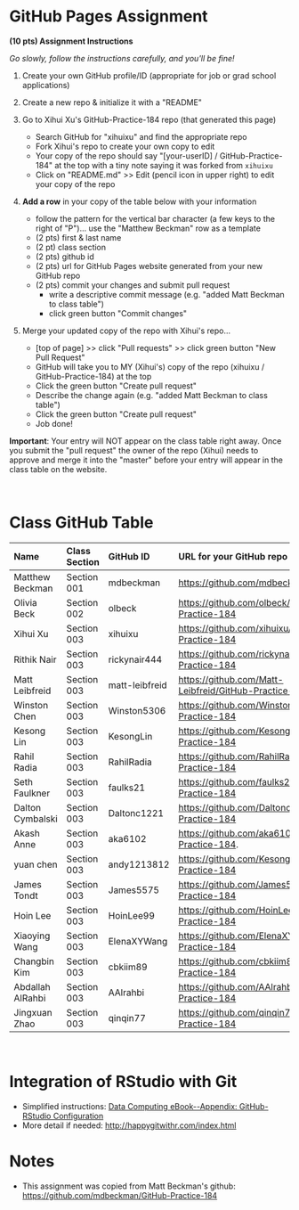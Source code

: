 
# GitHub Pages Assignment

**(10 pts) Assignment Instructions**

*Go slowly, follow the instructions carefully, and you'll be fine!*

1. Create your own GitHub profile/ID (appropriate for job or grad school applications)  
2. Create a new repo & initialize it with a "README" 
3. Go to Xihui Xu's GitHub-Practice-184 repo (that generated this page)  
    - Search GitHub for "xihuixu" and find the appropriate repo
    - Fork Xihui's repo to create your own copy to edit
    - Your copy of the repo should say "[your-userID] / GitHub-Practice-184" at the top with a tiny note saying it was forked from `xihuixu`
    - Click on "README.md" >> Edit (pencil icon in upper right) to edit your copy of the repo
4. **Add a row** in your copy of the table below with your information 
    - follow the pattern for the vertical bar character (a few keys to the right of "P")... use the "Matthew Beckman" row as a template
    - (2 pts) first & last name  
    - (2 pt)  class section
    - (2 pts) github id  
    - (2 pts) url for GitHub Pages website generated from your new GitHub repo
    - (2 pts) commit your changes and submit pull request
        - write a descriptive commit message (e.g. "added Matt Beckman to class table")
        - click green button "Commit changes"

5. Merge your updated copy of the repo with Xihui's repo...
    - [top of page] >> click "Pull requests" >> click green button "New Pull Request"
    - GitHub will take you to MY (Xihui's) copy of the repo (xihuixu / GitHub-Practice-184) at the top
    - Click the green button "Create pull request"
    - Describe the change again (e.g. "added Matt Beckman to class table")
    - Click the green button "Create pull request"
    - Job done!
 
**Important**: Your entry will NOT appear on the class table right away.  Once you submit the "pull request" the owner of the repo (Xihui) needs to approve and merge it into the "master" before your entry will appear in the class table on the website. 

<br>


# Class GitHub Table 

| Name                    | Class Section     | GitHub ID            | URL for your GitHub repo                                 |  
|:------------------------|:------------------|:---------------------|:---------------------------------------------------------|  
| Matthew Beckman         | Section 001       | mdbeckman            | https://github.com/mdbeckman/dcData                      |  
| Olivia Beck             | Section 002       | olbeck               | https://github.com/olbeck/GitHub-Practice-184            |  
| Xihui Xu                | Section 003       | xihuixu              | https://github.com/xihuixu/GitHub-Practice-184           |      
| Rithik Nair             | Section 003       | rickynair444         | https://github.com/rickynair444/GitHub-Practice-184      |
| Matt Leibfreid          | Section 003       | matt-leibfreid       | https://github.com/Matt-Leibfreid/GitHub-Practice-184    |
| Winston Chen            | Section 003       | Winston5306          | https://github.com/Winston5306/GitHub-Practice-184       |
| Kesong Lin              | Section 003       | KesongLin            | https://github.com/KesongLin/GitHub-Practice-184         |
| Rahil Radia             | Section 003       | RahilRadia           | https://github.com/RahilRadia/GitHub-Practice-184        |  
| Seth Faulkner           | Section 003       | faulks21             | https://github.com/faulks21/GitHub-Practice-184          |
| Dalton Cymbalski        | Section 003       | Daltonc1221          | https://github.com/Daltonc1221/Github-Practice-184       |
| Akash Anne              | Section 003       | aka6102              | https://github.com/aka6102/GitHub-Practice-184.          |
| yuan chen               | Section 003       | andy1213812          | https://github.com/KesongLin/GitHub-Practice-184         |
| James Tondt             | Section 003       | James5575            | https://github.com/James5575/GitHub-Practice-184         |
| Hoin Lee                | Section 003       | HoinLee99            | https://github.com/HoinLee99/GitHub-Practice-184         |
| Xiaoying Wang           | Section 003       | ElenaXYWang          | https://github.com/ElenaXYWang/GitHub-Practice-184       |
| Changbin Kim            | Section 003       | cbkiim89             | https://github.com/cbkiim89/GitHub-Practice-184          |
| Abdallah AlRahbi        | Section 003       | AAlrahbi             | https://github.com/AAlrahbi/GitHub-Practice-184          |
| Jingxuan Zhao           | Section 003       | qinqin77             | https://github.com/qinqin77/GitHub-Practice-184          |

<br>

# Integration of RStudio with Git

- Simplified instructions: [Data Computing eBook--Appendix: GitHub-RStudio Configuration](https://dtkaplan.github.io/DataComputingEbook/appendix-github-rstudio-configuration.html#appendix-github-rstudio-configuration)  
- More detail if needed: <http://happygitwithr.com/index.html>

# Notes

- This assignment was copied from Matt Beckman's github: https://github.com/mdbeckman/GitHub-Practice-184

